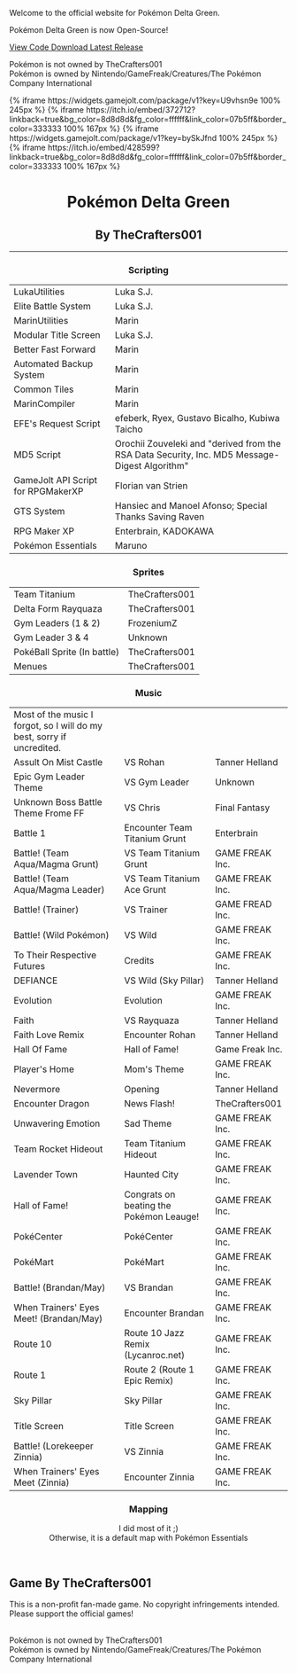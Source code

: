 Welcome to the official website for Pokémon Delta Green.

Pok&eacute;mon Delta Green is now Open-Source!

<a type="button" class="btn btn-primary btn-lg" href="https://github.com/TheCrafters001/Delta-Green"><i class="fa fa-github" aria-hidden="true"></i> View Code</a><a type="button" class="btn btn-primary btn-lg" href="https://github.com/TheCrafters001/Delta-Green/releases"><i class="fa fa-windows" aria-hidden="true"></i> Download Latest Release</a>

Pok&eacute;mon is not owned by TheCrafters001<br>Pok&eacute;mon is owned by Nintendo/GameFreak/Creatures/The Pok&eacute;mon Company International

<section id="download">
{% iframe https://widgets.gamejolt.com/package/v1?key=U9vhsn9e 100% 245px %}
{% iframe https://itch.io/embed/372712?linkback=true&amp;bg_color=8d8d8d&amp;fg_color=ffffff&amp;link_color=07b5ff&amp;border_color=333333 100% 167px %}
{% iframe https://widgets.gamejolt.com/package/v1?key=bySkJfnd 100% 245px %}
{% iframe https://itch.io/embed/428599?linkback=true&amp;bg_color=8d8d8d&amp;fg_color=ffffff&amp;link_color=07b5ff&amp;border_color=333333 100% 167px %}

</section>

<h1 align="center">Pok&eacute;mon Delta Green</h1>
    <h2 align="center">By TheCrafters001</h2>
    <hr>
    <h3 align="center">Scripting</h3>
    <table>
      <tr>
        <td>LukaUtilities</td>
        <td>Luka S.J.</td>
      </tr>
      <tr>
        <td>Elite Battle System</td>
        <td>Luka S.J.</td>
      </tr>
      <tr>
        <td>MarinUtilities</td>
        <td>Marin</td>
      </tr>
      <tr>
        <td>Modular Title Screen</td>
        <td>Luka S.J.</td>
      </tr>
      <tr>
        <td>Better Fast Forward</td>
        <td>Marin</td>
      </tr>
      <tr>
        <td>Automated Backup System</td>
        <td>Marin</td>
      </tr>
      <tr>
        <td>Common Tiles</td>
        <td>Marin</td>
      </tr>
      <tr>
        <td>MarinCompiler</td>
        <td>Marin</td>
      </tr>
      <tr>
        <td>EFE's Request Script</td>
        <td>efeberk, Ryex, Gustavo Bicalho, Kubiwa Taicho</td>
      </tr>
      <tr>
        <td>MD5 Script</td>
        <td>Orochii Zouveleki and "derived from the RSA Data Security, Inc. MD5 Message-Digest Algorithm"</td>
      </tr>
      <tr>
        <td>GameJolt API Script for RPGMakerXP</td>
        <td>Florian van Strien</td>
      </tr>
      <tr>
        <td>GTS System</td>
        <td>Hansiec and Manoel Afonso; Special Thanks Saving Raven</td>
      </tr>
      <tr>
        <td>RPG Maker XP</td>
        <td>Enterbrain, KADOKAWA</td>
      </tr>
      <tr>
        <td>Pok&eacute;mon Essentials</td>
        <td>Maruno</td>
      </tr>
    </table>
    <h3 align="center">Sprites</h3>
    <table>
      <tr>
        <td>Team Titanium</td>
        <td>TheCrafters001</td>
      </tr>
    <tr>
        <td>Delta Form Rayquaza</td>
        <td>TheCrafters001</td>
      </tr>
    <tr>
        <td>Gym Leaders (1 &amp; 2)</td>
        <td>FrozeniumZ</td>
      </tr>
    <tr>
        <td>Gym Leader 3 &amp; 4</td>
        <td>Unknown</td>
      </tr>
    <tr>
        <td>Pok&eacute;Ball Sprite (In battle)</td>
        <td>TheCrafters001</td>
      </tr>
    <tr>
        <td>Menues</td>
        <td>TheCrafters001</td>
      </tr>
    </table>
    <h3 align="center">Music</h3>
    <table>
      <tr>
        <td>Most of the music I forgot, so I will do my best, sorry if uncredited.</td>
      </tr>
      <tr>
        <td>Assult On Mist Castle</td>
        <td>VS Rohan</td>
        <td>Tanner Helland</td>
      </tr>
      <tr>
        <td>Epic Gym Leader Theme</td>
        <td>VS Gym Leader</td>
        <td>Unknown</td>
      </tr>
      <tr>
        <td>Unknown Boss Battle Theme Frome FF</td>
        <td>VS Chris</td>
        <td>Final Fantasy</td>
      </tr>
      <tr>
        <td>Battle 1</td>
        <td>Encounter Team Titanium Grunt</td>
        <td>Enterbrain</td>
      </tr>
      <tr>
        <td>Battle! (Team Aqua/Magma Grunt)</td>
        <td>VS Team Titanium Grunt</td>
        <td>GAME FREAK Inc.</td>
      </tr>
      <tr>
        <td>Battle! (Team Aqua/Magma Leader)</td>
        <td>VS Team Titanium Ace Grunt</td>
        <td>GAME FREAK Inc.</td>
      </tr>
      <tr>
        <td>Battle! (Trainer)</td>
        <td>VS Trainer</td>
        <td>GAME FREAD Inc.</td>
      </tr>
      <tr>
        <td>Battle! (Wild Pok&eacute;mon)</td>
        <td>VS Wild</td>
        <td>GAME FREAK Inc.</td>
      </tr>
      <tr>
        <td>To Their Respective Futures</td>
        <td>Credits</td>
        <td>GAME FREAK Inc.</td>
      </tr>
      <tr>
        <td>DEFIANCE</td>
        <td>VS Wild (Sky Pillar)</td>
        <td>Tanner Helland</td>
      </tr>
      <tr>
        <td>Evolution</td>
        <td>Evolution</td>
        <td>GAME FREAK Inc.</td>
      </tr>
      <tr>
        <td>Faith</td>
        <td>VS Rayquaza</td>
        <td>Tanner Helland</td>
      </tr>
      <tr>
        <td>Faith Love Remix</td>
        <td>Encounter Rohan</td>
        <td>Tanner Helland</td>
      </tr>
      <tr>
        <td>Hall Of Fame</td>
        <td>Hall of Fame!</td>
        <td>Game Freak Inc.</td>
      </tr>
      <tr>
        <td>Player's Home</td>
        <td>Mom's Theme</td>
        <td>GAME FREAK Inc.</td>
      </tr>
      <tr>
        <td>Nevermore</td>
        <td>Opening</td>
        <td>Tanner Helland</td>
      </tr>
      <tr>
        <td>Encounter Dragon</td>
        <td>News Flash!</td>
        <td>TheCrafters001</td>
      </tr>
      <tr>
        <td>Unwavering Emotion</td>
        <td>Sad Theme</td>
        <td>GAME FREAK Inc.</td>
      </tr>
      <tr>
        <td>Team Rocket Hideout</td>
        <td>Team Titanium Hideout</td>
        <td>GAME FREAK Inc.</td>
      </tr>
      <tr>
        <td>Lavender Town</td>
        <td>Haunted City</td>
        <td>GAME FREAK Inc.</td>
      </tr>
      <tr>
        <td>Hall of Fame!</td>
        <td>Congrats on beating the Pok&eacute;mon Leauge!</td>
        <td>GAME FREAK Inc.</td>
      </tr>
      <tr>
        <td>Pok&eacute;Center</td>
        <td>Pok&eacute;Center</td>
        <td>GAME FREAK Inc.</td>
      </tr>
      <tr>
        <td>Pok&eacute;Mart</td>
        <td>Pok&eacute;Mart</td>
        <td>GAME FREAK Inc.</td>
      </tr>
      <tr>
        <td>Battle! (Brandan/May)</td>
        <td>VS Brandan</td>
        <td>GAME FREAK Inc.</td>
      </tr>
      <tr>
        <td>When Trainers' Eyes Meet! (Brandan/May)</td>
        <td>Encounter Brandan</td>
        <td>GAME FREAK Inc.</td>
      </tr>
      <tr>
        <td>Route 10</td>
        <td>Route 10 Jazz Remix (Lycanroc.net)</td>
        <td>GAME FREAK Inc.</td>
      </tr>
      <tr>
        <td>Route 1</td>
        <td>Route 2 (Route 1 Epic Remix)</td>
        <td>GAME FREAK Inc.</td>
      </tr>
      <tr>
        <td>Sky Pillar</td>
        <td>Sky Pillar</td>
        <td>GAME FREAK Inc.</td>
      </tr>
      <tr>
        <td>Title Screen</td>
        <td>Title Screen</td>
        <td>GAME FREAK Inc.</td>
      </tr>
      <tr>
        <td>Battle! (Lorekeeper Zinnia)</td>
        <td>VS Zinnia</td>
        <td>GAME FREAK Inc.</td>
      </tr>
      <tr>
        <td>When Trainers' Eyes Meet (Zinnia)</td>
        <td>Encounter Zinnia</td>
        <td>GAME FREAK Inc.</td>
      </tr>
    </table>
    <h3 align="center">Mapping</h3>
    <p align="center">I did most of it ;)<br>Otherwise, it is a default map with Pok&eacute;mon Essentials</p><br>
    <h2>Game By TheCrafters001</h2>
This is a non-profit fan-made game. No copyright infringements intended. Please support the official games!<br><br>

Pok&eacute;mon is not owned by TheCrafters001<br>Pok&eacute;mon is owned by Nintendo/GameFreak/Creatures/The Pok&eacute;mon Company International
